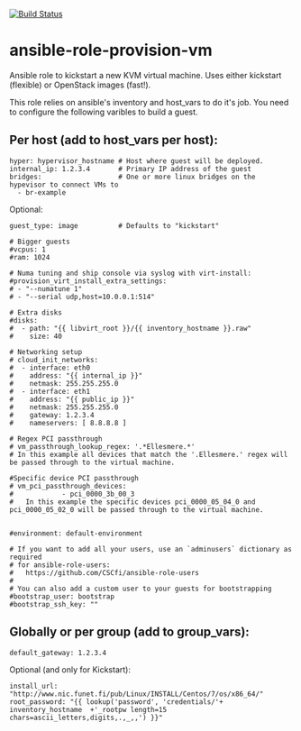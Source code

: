 [![Build Status](https://travis-ci.org/CSCfi/ansible-role-provision-vm.svg?branch=master)](https://travis-ci.org/CSCfi/ansible-role-provision-vm)

# ansible-role-provision-vm
Ansible role to kickstart a new KVM virtual machine. Uses either kickstart (flexible) or OpenStack images (fast!).

This role relies on ansible's inventory and host_vars to do it's job. You need to configure the following varibles to build a guest.

## Per host (add to host_vars per host):

```
hyper: hypervisor_hostname # Host where guest will be deployed.
internal_ip: 1.2.3.4       # Primary IP address of the guest
bridges:                   # One or more linux bridges on the hypevisor to connect VMs to
  - br-example
```

Optional:
```
guest_type: image          # Defaults to "kickstart"

# Bigger guests
#vcpus: 1
#ram: 1024

# Numa tuning and ship console via syslog with virt-install:
#provision_virt_install_extra_settings:
# - "--numatune 1"
# - "--serial udp,host=10.0.0.1:514"

# Extra disks
#disks:
#  - path: "{{ libvirt_root }}/{{ inventory_hostname }}.raw"
#    size: 40

# Networking setup
# cloud_init_networks:
#  - interface: eth0
#    address: "{{ internal_ip }}"
#    netmask: 255.255.255.0
#  - interface: eth1
#    address: "{{ public_ip }}"
#    netmask: 255.255.255.0
#    gateway: 1.2.3.4
#    nameservers: [ 8.8.8.8 ]
 
# Regex PCI passthrough
# vm_passthrough_lookup_regex: '.*Ellesmere.*'
# In this example all devices that match the '.Ellesmere.' regex will be passed through to the virtual machine.

#Specific device PCI passthrough
# vm_pci_passthrough_devices:
#            - pci_0000_3b_00_3
#   In this example the specific devices pci_0000_05_04_0 and pci_0000_05_02_0 will be passed through to the virtual machine.


#environment: default-environment

# If you want to add all your users, use an `adminusers` dictionary as required
# for ansible-role-users:
#   https://github.com/CSCfi/ansible-role-users
#
# You can also add a custom user to your guests for bootstrapping
#bootstrap_user: bootstrap
#bootstrap_ssh_key: ""
```

## Globally or per group (add to group_vars):

```
default_gateway: 1.2.3.4
```

Optional (and only for Kickstart):
```
install_url: "http://www.nic.funet.fi/pub/Linux/INSTALL/Centos/7/os/x86_64/"
root_password: "{{ lookup('password', 'credentials/'+ inventory_hostname  +'_rootpw length=15 chars=ascii_letters,digits,.,_,,') }}"
```
